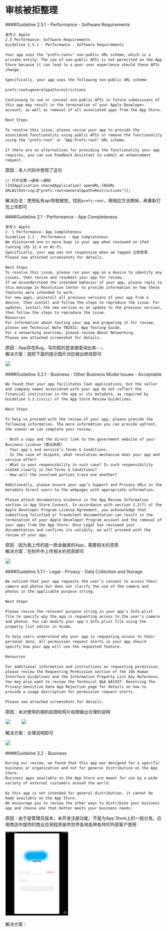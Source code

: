 # 审核被拒整理

####Guideline 2.5.1 - Performance - Software Requirements

```
发件人 Apple
2.5 Performance: Software Requirements
Guideline 2.5.1 - Performance - Software Requirements

Your app uses the "prefs:root=" non-public URL scheme, which is a private entity. The use of non-public APIs is not permitted on the App Store because it can lead to a poor user experience should these APIs change.

Specifically, your app uses the following non-public URL scheme:

prefs:root=general&path=restrictions

Continuing to use or conceal non-public APIs in future submissions of this app may result in the termination of your Apple Developer account, as well as removal of all associated apps from the App Store.

Next Steps

To resolve this issue, please revise your app to provide the associated functionality using public APIs or remove the functionality using the "prefs:root" or "App-Prefs:root" URL scheme.

If there are no alternatives for providing the functionality your app requires, you can use Feedback Assistant to submit an enhancement request.
```
原因：本人代码中使用了这句

```
// 打开设置->通用->通知
[[UIApplication sharedApplication] openURL:[NSURL URLWithString:@"prefs:root=General&path=Restrictions"]];

```
解决办法：使用私有api导致被拒，找到`prefs:root`，用相应方法换掉，再重新打包上传即可

####Guideline 2.1 - Performance - App Completeness
```
发件人 Apple
2. 1 Performance: App Completeness
Guideline 2.1 - Performance - App Completeness
We discovered one or more bugs in your app when reviewed on iPad running iOS 12.4 on Wi-Fi.
Specifically, your app was not responsive when we tapped 立即登录.
Please see attached screenshots for details.

Next Steps
To resolve this issue, please run your app on a device to identify any issues, then revise and resubmit your app for review.
If we misunderstood the intended behavior of your app, please reply to this message in Resolution Center to provide information on how these features were intended to work.
For new apps, uninstall all previous versions of your app from a device, then install and follow the steps to reproduce the issue. For updates, install the new version as an update to the previous version, then follow the steps to reproduce the issue.
Resources
For information about testing your app and preparing it for review, please see Technical Note TN2431: App Testing Guide. 
For a networking overview, please review About Networking.
Please see attached screenshot for details.
```
原因：App存在Bug，写的假的登录被查询出来- -。  
解决方案：按照下面的提示图片对应做出修改即可
<p align="left">
  <img width="200" src="Res/attachment-3460249776782690919Screenshot-0731-143407.png" hspace="1px" />
</p>


####Guideline 3.2.1 - Business - Other Business Model Issues - Acceptable
```
We found that your app facilitates loan applications, but the seller and company names associated with your app do not reflect the financial institution in the app or its metadata, as required by Guideline 3.2.1(viii) of the App Store Review Guidelines.

Next Steps

To help us proceed with the review of your app, please provide the following information. The more information you can provide upfront, the sooner we can complete your review.

- Both a copy and the direct link to the government website of your Business License (营业执照)
- Your app’s and service’s Terms & Conditions. 
- In the case of dispute, what resolution mechanism does your app and service offer? 
- What is your responsibility in such case? Is such responsibility stated clearly in the Terms & Conditions? 
- How will the involved parties trace one another?

Additionally, please ensure your app’s Support and Privacy URLs in the metadata direct users to the webpages with appropriate information.

Please attach documentary evidence in the App Review Information section in App Store Connect. In accordance with section 3.2(f) of the Apple Developer Program License Agreement, you acknowledge that submitting falsified or fraudulent documentation can result in the termination of your Apple Developer Program account and the removal of your apps from the App Store. Once Legal has reviewed your documentation and confirms its validity, we will proceed with the review of your app.
```
原因：因为我上传的是一款金融类的App，需要相关的资质  
解决方案：在附件中上传相关的资质即可
<p align="left">
  <img width="200" src="Res/attachment-9107622485763492313Screenshot-0830-074503.png" hspace="1px" />
</p>


####Guideline 5.1.1 - Legal - Privacy - Data Collection and Storage
```
We noticed that your app requests the user’s consent to access their camera and photos but does not clarify the use of the camera and photos in the applicable purpose string.

Next Steps

Please revise the relevant purpose string in your app’s Info.plist file to specify why the app is requesting access to the user's camera and photos. You can modify your app's Info.plist file using the property list editor in Xcode.

To help users understand why your app is requesting access to their personal data, all permission request alerts in your app should specify how your app will use the requested feature.

Resources

For additional information and instructions on requesting permission, please review the Requesting Permission section of the iOS Human Interface Guidelines and the Information Property List Key Reference. You may also want to review the Technical Q&A QA1937: Resolving the Privacy-Sensitive Data App Rejection page for details on how to provide a usage description for permission request alerts.

Please see attached screenshots for details.
```
原因：未对使用的相机权限和照片权限做出合理的说明  
<p align="left">
  <img width="200" src="Res/attachment-4334059830505747245Screenshot-0830-074604.png" hspace="1px" />
  <img width="200" src="Res/attachment-14539563183203939087Screenshot-0830-074609.png" hspace="30px" />
</p>
解决方案：合理说明即可
<p align="left">
  <img width="450" src="Res/WX20190902-093628@2x.png" hspace="1px" />
</p>

####Guideline 3.2 - Business
```
During our review, we found that this app was designed for a specific business or organization and not for general distribution on the App Store. 
Business apps available on the App Store are meant for use by a wide variety of external customers around the world. 

As this app is not intended for general distribution, it cannot be made available on the App Store. 
We encourage you to review the other ways to distribute your business app and choose one that better meets your business needs.
```
原因：由于是管理员版本，未开发注册功能，不是为App Store上的一般分发。应用商店中提供的商业应用程序是供世界各地各种各样的外部客户使用  
<p align="left">
  <img width="200" src="Res/attachment-17508624480063328845Screenshot-1116-081043.png" hspace="1px" />
</p>
解决方案：